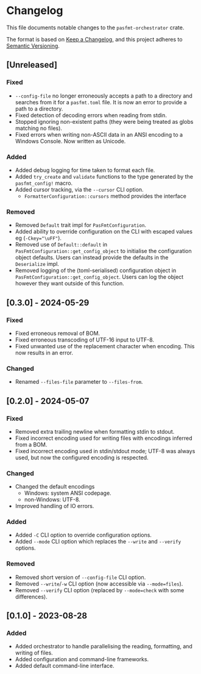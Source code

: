 # Changelog

This file documents notable changes to the `pasfmt-orchestrator` crate.

The format is based on [Keep a Changelog](https://keepachangelog.com/en/1.0.0/),
and this project adheres to [Semantic Versioning](https://semver.org/spec/v2.0.0.html).

## [Unreleased]

### Fixed

- `--config-file` no longer erroneously accepts a path to a directory and searches from it for a
  `pasfmt.toml` file. It is now an error to provide a path to a directory.
- Fixed detection of decoding errors when reading from stdin.
- Stopped ignoring non-existent paths (they were being treated as globs matching no files).
- Fixed errors when writing non-ASCII data in an ANSI encoding to a Windows Console. Now written as Unicode.

### Added

- Added debug logging for time taken to format each file.
- Added `try_create` and `validate` functions to the type generated by the `pasfmt_config!` macro.
- Added cursor tracking, via the `--cursor` CLI option.
  - `FormatterConfiguration::cursors` method provides the interface

### Removed

- Removed `Default` trait impl for `PasFmtConfiguration`.
- Added ability to override configuration on the CLI with escaped values eg (`-Ckey="\uFF"`).
- Removed use of `Default::default` in `PasFmtConfiguration::get_config_object` to initialise the
  configuration object defaults. Users can instead provide the defaults in the `Deserialize` impl.
- Removed logging of the (toml-serialised) configuration object in `PasFmtConfiguration::get_config_object`.
  Users can log the object however they want outside of this function.

## [0.3.0] - 2024-05-29

### Fixed

- Fixed erroneous removal of BOM.
- Fixed erroneous transcoding of UTF-16 input to UTF-8.
- Fixed unwanted use of the replacement character when encoding. This now results in an error.

### Changed

- Renamed `--files-file` parameter to `--files-from`.

## [0.2.0] - 2024-05-07

### Fixed

- Removed extra trailing newline when formatting stdin to stdout.
- Fixed incorrect encoding used for writing files with encodings inferred from a BOM.
- Fixed incorrect encoding used in stdin/stdout mode; UTF-8 was always used, but now the configured
  encoding is respected.

### Changed

- Changed the default encodings
  - Windows: system ANSI codepage.
  - non-Windows: UTF-8.
- Improved handling of IO errors.

### Added

- Added `-C` CLI option to override configuration options.
- Added `--mode` CLI option which replaces the `--write` and `--verify` options.

### Removed

- Removed short version of `--config-file` CLI option.
- Removed `--write`/`-w` CLI option (now accessible via `--mode=files`).
- Removed `--verify` CLI option (replaced by `--mode=check` with some differences).

## [0.1.0] - 2023-08-28

### Added

- Added orchestrator to handle parallelising the reading, formatting, and writing of files.
- Added configuration and command-line frameworks.
- Added default command-line interface.
